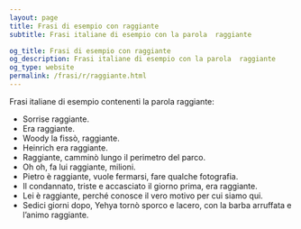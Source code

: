 ```yaml
---
layout: page
title: Frasi di esempio con raggiante 
subtitle: Frasi italiane di esempio con la parola  raggiante

og_title: Frasi di esempio con raggiante 
og_description: Frasi italiane di esempio con la parola  raggiante
og_type: website
permalink: /frasi/r/raggiante.html
---
```


Frasi italiane di esempio contenenti la parola raggiante:


- Sorrise raggiante.
- Era raggiante.
- Woody la fissò, raggiante.
- Heinrich era raggiante.
- Raggiante, camminò lungo il perimetro del parco.
- Oh oh, fa lui raggiante, milioni.
- Pietro è raggiante, vuole fermarsi, fare qualche fotografia.
- Il condannato, triste e accasciato il giorno prima, era raggiante.
- Lei è raggiante, perché conosce il vero motivo per cui siamo qui.
- Sedici giorni dopo, Yehya tornò sporco e lacero, con la barba arruffata e l’animo raggiante.
